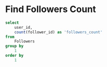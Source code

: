 # Find Followers Count

```sql
select
    user_id,
    count(follower_id) as 'followers_count'
from
    Followers
group by
    1
order by 
    1
```
